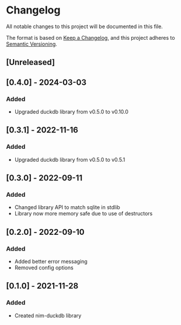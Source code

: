 # Changelog
All notable changes to this project will be documented in this file.

The format is based on [Keep a Changelog](https://keepachangelog.com/en/1.0.0/),
and this project adheres to [Semantic Versioning](https://semver.org/spec/v2.0.0.html).

## [Unreleased]


## [0.4.0] - 2024-03-03
### Added
- Upgraded duckdb library from v0.5.0 to v0.10.0

## [0.3.1] - 2022-11-16
### Added
- Upgraded duckdb library from v0.5.0 to v0.5.1

## [0.3.0] - 2022-09-11
### Added
- Changed library API to match sqlite in stdlib
- Library now more memory safe due to use of destructors

## [0.2.0] - 2022-09-10
### Added
- Added better error messaging
- Removed config options


## [0.1.0] - 2021-11-28
### Added
- Created nim-duckdb library
